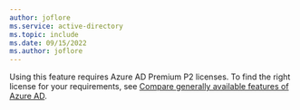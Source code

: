```yaml
---
author: joflore
ms.service: active-directory
ms.topic: include
ms.date: 09/15/2022
ms.author: joflore
---
```


Using this feature requires Azure AD Premium P2 licenses. To find the right license for your requirements, see [Compare generally available features of Azure AD](https://www.microsoft.com/security/business/identity-access-management/azure-ad-pricing).
